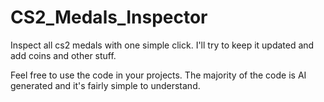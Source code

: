 # CS2_Medals_Inspector
Inspect all cs2 medals with one simple click. I'll try to keep it updated and add coins and other stuff.

Feel free to use the code in your projects. The majority of the code is AI generated and it's fairly simple to understand.
